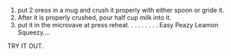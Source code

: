 1. put 2 oreos in a mug and crush it properly with either spoon or gride it.
2. After it is properly crushed, pour half cup milk into it.
3. put it in the microvave at press reheat. 
.
.
.
.
.
.
.
.
Easy Peazy Leamon Squeezy....




TRY IT OUT.